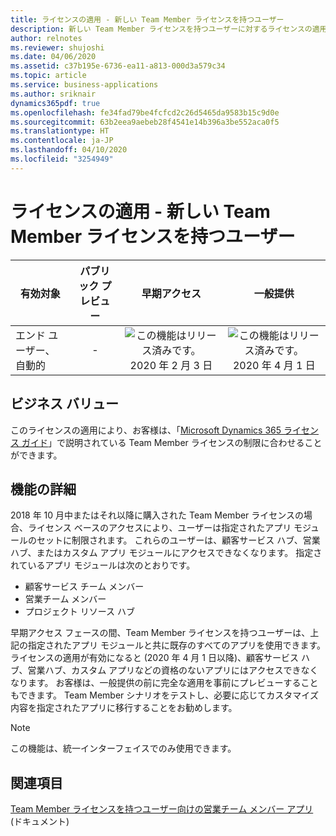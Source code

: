 ```yaml
---
title: ライセンスの適用 - 新しい Team Member ライセンスを持つユーザー
description: 新しい Team Member ライセンスを持つユーザーに対するライセンスの適用。
author: relnotes
ms.reviewer: shujoshi
ms.date: 04/06/2020
ms.assetid: c37b195e-6736-ea11-a813-000d3a579c34
ms.topic: article
ms.service: business-applications
ms.author: sriknair
dynamics365pdf: true
ms.openlocfilehash: fe34fad79be4fcfcd2c26d5465da9583b15c9d0e
ms.sourcegitcommit: 63b2eea9aebeb28f4541e14b396a3be552aca0f5
ms.translationtype: HT
ms.contentlocale: ja-JP
ms.lasthandoff: 04/10/2020
ms.locfileid: "3254949"
---
```

# <a name="license-enforcement---users-with-new-team-member-licenses"></a>ライセンスの適用 - 新しい Team Member ライセンスを持つユーザー


| 有効対象    |  パブリック プレビュー | 早期アクセス | 一般提供 | 
| ---------- | :----------: |:----------: |:----------: |
|エンド ユーザー、自動的|-|![この機能はリリース済みです。](/dynamics365-release-plan/media/green-checkmark.png "この機能はリリース済みです。") 2020 年 2 月 3 日| ![この機能はリリース済みです。](/dynamics365-release-plan/media/green-checkmark.png "この機能はリリース済みです。") 2020 年 4 月 1 日|


## <a name="business-value"></a>ビジネス バリュー
<!-- bv start -->
このライセンスの適用により、お客様は、「[Microsoft Dynamics 365 ライセンス ガイド](https://go.microsoft.com/fwlink/p/?LinkId=866544)」で説明されている Team Member ライセンスの制限に合わせることができます。
<!-- bv end -->



## <a name="feature-details"></a>機能の詳細
<!--feature detail start -->
2018 年 10 月中またはそれ以降に購入された Team Member ライセンスの場合、ライセンス ベースのアクセスにより、ユーザーは指定されたアプリ モジュールのセットに制限されます。 これらのユーザーは、顧客サービス ハブ、営業ハブ、またはカスタム アプリ モジュールにアクセスできなくなります。 指定されているアプリ モジュールは次のとおりです。

- 顧客サービス チーム メンバー 
- 営業チーム メンバー
- プロジェクト リソース ハブ

早期アクセス フェースの間、Team Member ライセンスを持つユーザーは、上記の指定されたアプリ モジュールと共に既存のすべてのアプリを使用できます。 ライセンスの適用が有効になると (2020 年 4 月 1 日以降)、顧客サービス ハブ、営業ハブ、カスタム アプリなどの資格のないアプリにはアクセスできなくなります。 お客様は、一般提供の前に完全な適用を事前にプレビューすることもできます。 Team Member シナリオをテストし、必要に応じてカスタマイズ内容を指定されたアプリに移行することをお勧めします。
<!--feature detail end -->


> [!NOTE]
> この機能は、統一インターフェイスでのみ使用できます。







## <a name="see-also"></a>関連項目

<!--docs start-->
[Team Member ライセンスを持つユーザー向けの営業チーム メンバー アプリ](https://docs.microsoft.com/dynamics365/sales-enterprise/sales-team-member) (ドキュメント)
<!--docs end-->
